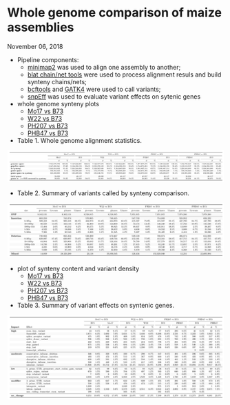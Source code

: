 Whole genome comparison of maize assemblies
================
November 06, 2018





































  - Pipeline components:
      - [minimap2](https://github.com/lh3/minimap2) was used to align
        one assembly to another;
      - [blat chain/net
        tools](http://genomewiki.ucsc.edu/index.php/Whole_genome_alignment_howto)
        were used to process alignment resuls and build synteny
        chains/nets;
      - [bcftools](https://samtools.github.io/bcftools/) and
        [GATK4](https://software.broadinstitute.org/gatk/gatk4) were
        used to call variants;
      - [snpEff](http://snpeff.sourceforge.net) was used to evaluate
        variant effects on sytenic genes
  - whole genome synteny plots
      - [Mo17 vs B73](/data/07_dotplot/Mo17_B73.pdf)
      - [W22 vs B73](/data/07_dotplot/W22_B73.pdf)
      - [PH207 vs B73](/data/07_dotplot/PH207_B73.pdf)
      - [PHB47 vs B73](/data/07_dotplot/PHB47_B73.pdf)
  - Table 1. Whole genome alignment statistics.

![](t1.png)<!-- -->

  - Table 2. Summary of variants called by synteny comparison.

![](t2.png)<!-- -->

  - plot of synteny content and variant density
      - [Mo17 vs B73](/data/11_vnt_density/05.Mo17.pdf)
      - [W22 vs B73](/data/11_vnt_density/05.W22.pdf)
      - [PH207 vs B73](/data/11_vnt_density/05.PH207.pdf)
      - [PHB47 vs B73](/data/11_vnt_density/05.PHB47.pdf)
  - Table 3. Summary of variant effects on syntenic genes.

![](t3.png)<!-- -->

